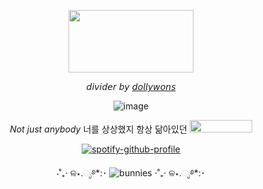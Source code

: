 <p align="center">   <img width="200x240" height=100" src=https://github.com/fallenbutterfly/lyrxqss-2/blob/9b0c9fa99ca48aa59991183b73227e1f1f4c48e9/tumblr_f988f6c4ad86c54c9207caf882a90834_6353daf4_540.gif>
</p> </p><p align="center"> 

<p align="center">
𝘥𝘪𝘷𝘪𝘥𝘦𝘳 𝘣𝘺  <a href="https://www.tumblr.com/dollywons?source=share">𝘥𝘰𝘭𝘭𝘺𝘸𝘰𝘯𝘴</a>
</p>
 
                    
 


</p>
<p align="center">
  <img src="https://github.com/fallenbutterfly/lyrxqss-2/blob/689450e5b74957409e65c068e4252d7f19c746f8/1x%20Nostalgic%20K-pop%20Y2K%20Stickers%20Water%20Bottle%20Stickers%20Girl%20Group%20Stickers%20K-pop%20Decal%20Y2K%20Style%20Haerin%20Sticker%20Laptop%20Sticker%20Gift-Photoroom.png" alt="image" />
</p>
<p align="center">
  <em>Not just anybody</em> 너를 상상했지 항상 닮아있던 <img width="100x100" height="20" src=https://64.media.tumblr.com/1ed9acdc6c7ccb2db2bad2951580c1ab/2f692420ece9ceb5-97/s75x75_c1/5a3d1169e7d9818b2f3886b836447518d1eeae97.gif>
</p>

</p>

 
 

<p align="center"![Profile Views](https://komarev.com/ghpvc/?username=lyrxqss&color=green&label=delusus)


 [![spotify-github-profile](https://spotify-github-profile.kittinanx.com/api/view?uid=cgo1nbhfibb223rkc10kxe6p1&cover_image=true&theme=natemoo-re&show_offline=true&background_color=121212&interchange=true&bar_color=53b14f&bar_color_cover=false)](https://spotify-github-profile.kittinanx.com/api/view?uid=cgo1nbhfibb223rkc10kxe6p1&redirect=true)



<p align="center">
 ⋅˚₊‧ ଳ⋆.ೃ࿔*:･ <img src="https://komarev.com/ghpvc/?username=lyrxqss&label=bunnies&color=445486" alt="bunnies" /> ⋅˚₊‧ ଳ⋆.ೃ࿔*:･
</p>




